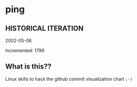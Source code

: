 # ping

## HISTORICAL ITERATION
2002-05-06

Incremented: 1799

## What is this?? 
Linux skills to hack the github commit visualization chart `;-)`
